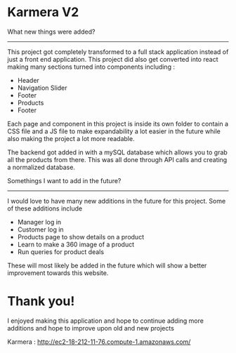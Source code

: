 # Karmera V2
What new things were added?
__________________________
This project got completely transformed to a full stack application instead of just a front end application. This project did also get converted into react making many sections turned into components including : 
- Header
- Navigation Slider
- Footer
- Products
- Footer

Each page and component in this project is inside its own folder to contain a CSS file and a JS file to make expandability a lot easier in the future while also making the project a lot more readable.

The backend got added in with a mySQL database which allows you to grab all the products from there. This was all done through API calls and creating a normalized database.

Somethings I want to add in the future? 
____________________________________
I would love to have many new additions in the future for this project. Some of these additions include 
- Manager log in
- Customer log in
- Products page to show details on a product
- Learn to make a 360 image of a product
- Run queries for product deals

These will most likely be added in the future which will show a better improvement towards this website.



# Thank you!
I enjoyed making this application and hope to continue adding more additions and hope to improve upon old and new projects

Karmera : http://ec2-18-212-11-76.compute-1.amazonaws.com/
